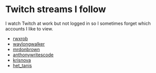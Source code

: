 # Twitch streams I follow

I watch Twitch at work but not logged in so I sometimes forget which
accounts I like to view.

- [rwxrob][tr]
- [waylongwalker][tww]
- [mrdonbrown][tdb]
- [anthonywritescode][wc]
- [krisnova][kn]
- [het_tanis][het]

[tr]: https://www.twitch.tv/rwxrob
[tww]: https://www.twitch.tv/waylonwalker
[tdb]: https://www.twitch.tv/mrdonbrown
[wc]: https://www.twitch.tv/anthonywritescode
[kn]: https://www.twitch.tv/krisnova
[het]: https://www.twitch.tv/het_tanis

